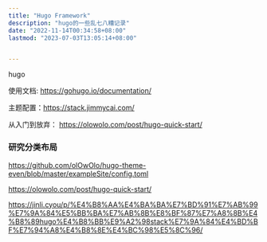 ```yaml
---
title: "Hugo Framework"
description: "hugo的一些乱七八糟记录"
date: "2022-11-14T00:34:58+08:00"
lastmod: "2023-07-03T13:05:14+08:00"


---
```


hugo

使用文档: https://gohugo.io/documentation/

主题配置：https://stack.jimmycai.com/

从入门到放弃： https://olowolo.com/post/hugo-quick-start/

### 研究分类布局

https://github.com/olOwOlo/hugo-theme-even/blob/master/exampleSite/config.toml

https://olowolo.com/post/hugo-quick-start/

https://jinli.cyou/p/%E4%B8%AA%E4%BA%BA%E7%BD%91%E7%AB%99%E7%9A%84%E5%BB%BA%E7%AB%8B%E8%BF%87%E7%A8%8B%E4%B8%89hugo%E4%B8%BB%E9%A2%98stack%E7%9A%84%E4%BD%BF%E7%94%A8%E4%B8%8E%E4%BC%98%E5%8C%96/